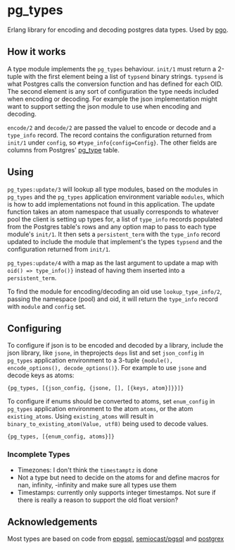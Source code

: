 pg_types
=====

Erlang library for encoding and decoding postgres data types. Used by [pgo](https://github.com/erleans/pgo).

## How it works

A type module implements the `pg_types` behaviour. `init/1` must return a 2-tuple with the first element being a list of `typsend` binary strings. `typsend` is what Postgres calls the conversion function and has defined for each OID. The second element is any sort of configuration the type needs included when encoding or decoding. For example the json implementation might want to support setting the json module to use when encoding and decoding.

`encode/2` and `decode/2` are passed the valuel to encode or decode and a `type_info` record. The record contains the configuration returned from `init/1` under `config`, so `#type_info{config=Config}`. The other fields are columns from Postgres' [pg_type](https://www.postgresql.org/docs/9.2/catalog-pg-type.html) table.

## Using

`pg_types:update/3` will lookup all type modules, based on the modules in `pg_types` and the `pg_types` application environment variable `modules`, which is how to add implementations not found in this application. The update function takes an atom namespace that usually corresponds to whatever pool the client is setting up types for, a list of `type_info` records populated from the Postgres table's rows and any option map to pass to each type module's `init/1`. It then sets a `persistent_term` with the `type_info` record updated to include the module that implement's the types `typsend` and the configuration returned from `init/1`.

`pg_types:update/4` with a map as the last argument to update a map with `oid() => type_info()}` instead of having them inserted into a `persistent_term`.

To find the module for encoding/decoding an oid use `lookup_type_info/2`, passing the namespace (pool) and oid, it will return the `type_info` record with `module` and `config` set.

## Configuring

To configure if json is to be encoded and decoded by a library, include the json library, like `jsone`, in theprojects `deps` list and set `json_config` in `pg_types` application environment to a 3-tuple `{module(), encode_options(), decode_options()}`. For example to use `jsone` and decode keys as atoms:

`{pg_types, [{json_config, {jsone, [], [{keys, atom}]}}]}`

To configure if enums should be converted to atoms, set `enum_config` in `pg_types` application environment to the atom `atoms`, or the atom `existing_atoms`. Using `existing_atoms` will result in `binary_to_existing_atom(Value, utf8)` being used to decode values.

`{pg_types, [{enum_config, atoms}]}`

### Incomplete Types

* Timezones: I don't think the `timestamptz` is done
* Not a type but need to decide on the atoms for and define macros for nan, infinity, -infinity and make sure all types use them
* Timestamps: currently only supports integer timestamps. Not sure if there is really a reason to support the old float version?

## Acknowledgements

Most types are based on code from [epgsql](https://github.com/epgsql/epgsql), [semiocast/pgsql](https://github.com/semiocast/pgsql) and [postgrex](https://github.com/elixir-ecto/postgrex)
